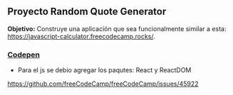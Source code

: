 
## Proyecto Random Quote Generator

**Objetivo:** Construye una aplicación que sea funcionalmente similar a esta: https://javascript-calculator.freecodecamp.rocks/.


### [Codepen](https://codepen.io/IaconoG/pen/JjevZXM)

- Para el js se debio agregar los paqutes: React y ReactDOM

https://github.com/freeCodeCamp/freeCodeCamp/issues/45922